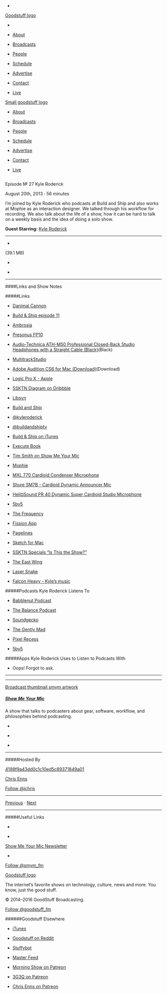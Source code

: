 

-
[Goodstuff logo](http://www.goodstuff.fm/)[](/assets/goodstuff_logo-17c1fe6f378352de5d7345f76152130b.svg)

-


-  [About](/about)

-  [Broadcasts](/broadcasts)

-  [People](/people)

-  [Schedule](/schedule)

-  [Advertise](/advertise)

-  [Contact](/contact)

-  [Live](/live)


[Small goodstuff logo](http://www.goodstuff.fm/)[](/assets/small_goodstuff_logo-bf032e72b9ec41494f4d90905f1ad619.svg)


-  [About](/about)

-  [Broadcasts](/broadcasts)

-  [People](/people)

-  [Schedule](/schedule)

-  [Advertise](/advertise)

-  [Contact](/contact)

-  [Live](/live)


##
Episode № 27
Kyle Roderick


August 20th, 2013
&middot;
56
minutes


I&rsquo;m joined by Kyle Roderick who podcasts at Build and Ship and also works at Mophie as an interaction designer. We talked through his workflow for recording. We also talk about the life of a show, how it can be hard to talk on a weekly basis and the idea of doing a solo show.


**Guest Starring:**
[Kyle Roderick](/people/kyleroderick)


------------------------------


-
[](http://podcasts-1.feedpress.co/10590/smym-27.mp3)(39.1 MB)

-
[](http://twitter.com/intent/tweet?text=Show%20Me%20Your%20Mic%20%E2%84%96%2027%20on%20@goodstuff_fm%20-%20http://goodstuff.fm/smym/27)

-
[](http://www.facebook.com/sharer/sharer.php?u=http://goodstuff.fm/smym/27)


------------------------------


####Links and Show Notes

#####Links


-  [Danimal Cannon](http://danimalcannon.bandcamp.com)

-  [Build & Ship episode 11](http://buildandship.tv/11/)

-  [Ambrosia](http://www.ambrosiasw.com)

-  [Presonus FP10](https://www.presonus.com/products/FP10)

-  [Audio-Technica ATH-M50 Professional Closed-Back Studio Headphones with a Straight Cable (Black)](http://www.bhphotovideo.com/c/product/644388-REG/Audio_Technica_ATH_M50S_ATH_M50_Professional_Closed_Back_Studio.html/BI/19457/KBID/11631/kw/AUATHM50S/DFF/d10-v2-t1-xAUATHM50S)(Black)

-  [MultitrackStudio](http://multitrackstudio.com)

-  [Adobe Audition CS6 for Mac (Download)](http://www.bhphotovideo.com/c/product/971553-REG/Adobe_65208616_Audition_CS6_for_Mac.html/BI/19457/KBID/11631/kw/ADAACS6M/DFF/d10-v2-t1-xADAACS6M)(Download)

-  [Logic Pro X - Apple](https://itunes.apple.com/ca/app/logic-pro-x/id634148309?mt=12&uo=4&at=10l4Ki)

-  [SSKTN Diagram on Dribbble](http://dribbble.com/shots/808322-Tools-and-Toys-Used-for-Podcasting?list=users)

-  [Libsyn](http://www.libsyn.com)

-  [Build and Ship](http://buildandship.tv)

-  [@kyleroderick](https://twitter.com/kyleroderick)

-  [@buildandshiptv](https://twitter.com/buildandshiptv)

-  [Build & Ship on iTunes](https://itunes.apple.com/ca/podcast/build-ship/id638991164?mt=2&uo=4&at=10l4Ki)

-  [Execute Book](http://executebook.com/)

-  [Tim Smith on Show Me Your Mic](http://www.ssktn.com/smym/tim-smith/)

-  [Mophie](http://www.mophie.com)

-  [MXL 770 Cardioid Condenser Microphone](http://www.bhphotovideo.com/c/product/423680-REG/MXL_770_770_Cardioid_Condenser_Microphone.html/BI/19457/KBID/11631/kw/MX770/DFF/d10-v2-t1-xMX770)

-  [Shure SM7B - Cardioid Dynamic Announcer Mic](http://www.bhphotovideo.com/c/product/225820-REG/Shure_SM7B_SM7B_Cardioid_Dynamic.html/BI/19457/KBID/11631/kw/SHSM7B/DFF/d10-v2-t1-xSHSM7B)

-  [Heil¤Sound PR 40 Dynamic Super Cardioid Studio Microphone](http://www.bhphotovideo.com/c/product/608326-REG/Heil_Sound_PR_40_PR_40_Dynamic_Super.html/BI/19457/KBID/11631/kw/HEPR40/DFF/d10-v2-t1-xHEPR40)

-  [5by5](http://5by5.tv)

-  [The Frequency](http://5by5.tv/frequency)

-  [Fission App](http://www.fissionapp.com)

-  [Pagelines](http://www.pagelines.com)

-  [Sketch for Mac](https://itunes.apple.com/ca/app/sketch/id402476602&at=10l4Ki)

-  [SSKTN Specials &ldquo;Is This the Show?&rdquo;](http://www.ssktn.com/specials/1/)

-  [The East Wing](http://theeastwing.net)

-  [Laser Snake](http://www.youtube.com/watch?v=SpumF9UTxA0)

-  [Falcon Heavy - Kyle&rsquo;s music](https://soundcloud.com/falcon-heavy)


#####Podcasts Kyle Roderick Listens To


-  [Babblenut Podcast](https://itunes.apple.com/us/podcast/babblenut/id682240614)

-  [The Balance Podcast](http://theblnce.com)

-  [Soundgecko](http://soundgecko.com)

-  [The Gently Mad](http://thegentlymad.com)

-  [Pixel Recess](http://pixelrecess.com)

-  [5by5](http://5by5.tv)


#####Apps Kyle Roderick Uses to Listen to Podcasts With


- Oops! Forgot to ask.


------------------------------


------------------------------


[Broadcast thumbnail smym artwork](/smym)[](https://goodstuffs3.s3.amazonaws.com/uploads/broadcast/image/18/broadcast_thumbnail_smym_artwork.png)

##### [Show Me Your Mic](/smym)


A show that talks to podcasters about gear, software, workflow, and philosophies behind podcasting.

-
[](https://geo.itunes.apple.com/ca/podcast/show-me-your-mic/id602836998?mt=2&at=10l4Ki)

-
[](http://feeds.goodstuff.fm/smym)

-
[](mailto:chris+smym@goodstuff.fm?cc=sponsorship%40goodstuff.fm&subject=%5BGoodStuff%20FM%5D%20Sponsorship%20Inquiry%20for%20Show%20Me%20Your%20Mic)


------------------------------


#####Hosted By


[4198f9a43dd0c1c10ed5c89371849a01](/people/chris-enns)[](http://gravatar.com/avatar/4198f9a43dd0c1c10ed5c89371849a01.png?s=300&r=pg)

[Chris Enns](/people/chris-enns)


[Follow @ichris](https://twitter.com/ichris)


------------------------------


[Previous](/smym/26)
&middot;
[Next](/smym/28)


------------------------------


#####Useful Links

-
[](mailto:chris+smym@goodstuff.fm?subject=%5BGoodstuff%20FM%5D%20Feedback%20for%20Show%20Me%20Your%20Mic)

-
[Show Me Your Mic Newsletter](http://www.goodstuff.fm/smym/newsletter)


-
[Follow @smym_fm](https://twitter.com/smym_fm)


[Goodstuff logo](http://www.goodstuff.fm/)[](/assets/goodstuff_logo-17c1fe6f378352de5d7345f76152130b.svg)


The internet’s favorite shows on technology, culture, news and more. You know, just the good stuff.


&copy; 2014&ndash;2016 GoodStuff Broadcasting.

[Follow @goodstuff_fm](https://twitter.com/goodstufffm)


######Goodstuff Elsewhere

-  [iTunes](https://itunes.apple.com/us/artist/goodstuff-fm/id843385597?mt=2)

-  [Goodstuff on Reddit](https://www.reddit.com/r/Goodstuff_fm/)

-  [Stuffybot](http://stuffybot.goodstuff.fm)

-  [Master Feed](/master/feed)

-  [Morning Show on Patreon](https://www.patreon.com/morningshow)

-  [3G3Q on Patreon](https://www.patreon.com/3g3q)

-  [Chris Enns on Patreon](https://www.patreon.com/ichris)
